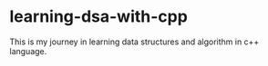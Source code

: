 # learning-dsa-with-cpp
 This is my journey in learning data structures and algorithm in c++ language.

